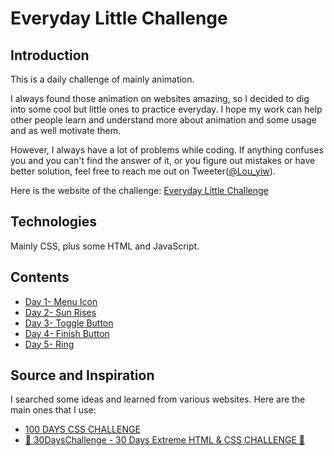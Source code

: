 # Everyday Little Challenge
## Introduction
This is a daily challenge of mainly animation.

I always found those animation on websites amazing, so I decided to dig into some cool but little ones to practice everyday. I hope my work can help other people learn and understand more about animation and some usage and as well motivate them. 

However, I always have a lot of problems while coding. If anything confuses you and you can't find the answer of it, or you figure out mistakes or have better solution, feel free to reach me out on Tweeter([@Lou_yiw](https://twitter.com/Lou_yiw)).

Here is the website of the challenge:
[Everyday Little Challenge](https://louuu03.github.io/EverydayLilChallenge/D1-MenuIcon/index.html)

## Technologies
Mainly CSS, plus some HTML and JavaScript.


## Contents
* [Day 1- Menu Icon](https://louuu03.github.io/EverydayLilChallenge/D1-MenuIcon/index.html)
* [Day 2- Sun Rises](https://louuu03.github.io/EverydayLilChallenge/D2-SunRises/index.html)
* [Day 3- Toggle Button](https://louuu03.github.io/EverydayLilChallenge/D3-ToggleButton/index.html)
* [Day 4- Finish Button](https://louuu03.github.io/EverydayLilChallenge/D4-FinishButton/index.html)
* [Day 5- Ring](https://louuu03.github.io/EverydayLilChallenge/D5-Ring/index.html)


## Source and Inspiration
I searched some ideas and learned from various websites. Here are the main ones that I use:
* [100 DAYS CSS CHALLENGE](https://100dayscss.com/about/)
* [🤯 30DaysChallenge - 30 Days Extreme HTML & CSS CHALLENGE 🤯](https://dev.to/somanathgoudar/30dayschallenge-30-days-extreme-html-css-challenge-50k1)